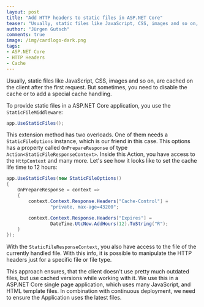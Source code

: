 ```yaml
--- 
layout: post
title: "Add HTTP headers to static files in ASP.​NET Core"
teaser: "Usually, static files like JavaScript, CSS, images and so on, are cached on the client after the first request. But sometimes, you need to disable the cache or to add a special cache handling."
author: "Jürgen Gutsch"
comments: true
image: /img/cardlogo-dark.png
tags: 
- ASP.​NET Core
- HTTP Headers
- Cache
---
```


Usually, static files like JavaScript, CSS, images and so on, are cached on the client after the first request. But sometimes, you need to disable the cache or to add a special cache handling.

To provide static files in a ASP.NET Core application, you use the `StaticFileMiddleware`:

~~~ csharp
app.UseStaticFiles();
~~~

This extension method has two overloads. One of them needs a `StaticFileOptions` instance, which is our friend in this case. This options has a property called `OnPrepareResponse` of type `Action<StaticFileResponseContext>`. Inside this Action, you have access to the `HttpContext` and many more. Let's see how it looks like to set the cache life time to 12 hours:

~~~ csharp
app.UseStaticFiles(new StaticFileOptions()
{
    OnPrepareResponse = context =>
    {
        context.Context.Response.Headers["Cache-Control"] = 
                "private, max-age=43200";

        context.Context.Response.Headers["Expires"] = 
                DateTime.UtcNow.AddHours(12).ToString("R");
    }
});
~~~

With the `StaticFileResponseContext`, you also have access to the file of the currently handled file. With this info, it is possible to manipulate the HTTP headers just for a specific file or file type.

This approach ensures, that the client doesn't use pretty much outdated files, but use cached versions while working with it. We use this in a ASP.NET Core single page application, which uses many JavaScript, and HTML template files. In combination with continuous deployment, we need to ensure the Application uses the latest files.
